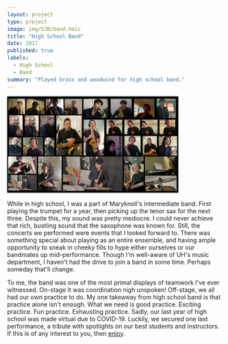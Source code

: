 ```yaml
---
layout: project
type: project
image: img/SJB/band.heic
title: "High School Band"
date: 2017
published: true
labels:
  - High School
  - Band
summary: "Played brass and woodwind for high school band."
---
```


<div class="text-center p-4">
  <img width="400px" src="../img/SJB/groupshot.jpg" class="img-thumbnail" >
</div>

While in high school, I was a part of Maryknoll's intermediate band. First playing the trumpet for a year, then picking up the tenor sax for the next three. Despite this, my sound was pretty mediocre. I could never achieve that rich, bustling sound that the saxophone was known for. Still, the concerts we performed were events that I looked forward to. There was something special about playing as an entire ensemble, and having ample opportunity to sneak in cheeky fills to hype either ourselves or our bandmates up mid-performance. Though I'm well-aware of UH's music department, I haven't had the drive to join a band in some time. Perhaps someday that'll change.

To me, the band was one of the most primal displays of teamwork I've ever witnessed. On-stage it was coordination nigh unspoken! Off-stage, we all had our own practice to do. My one takeaway from high school band is that practice alone isn't enough. What we need is good practice. Exciting practice. Fun practice. Exhausting practice. Sadly, our last year of high school was made virtual due to COVID-19. Luckily, we secured one last performance, a tribute with spotlights on our best students and instructors. If this is of any interest to you, then [enjoy](https://youtu.be/_vMoJZXTg68).
